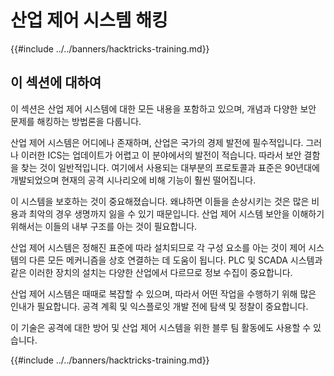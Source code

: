 # 산업 제어 시스템 해킹

{{#include ../../banners/hacktricks-training.md}}

## 이 섹션에 대하여

이 섹션은 산업 제어 시스템에 대한 모든 내용을 포함하고 있으며, 개념과 다양한 보안 문제를 해킹하는 방법론을 다룹니다.

산업 제어 시스템은 어디에나 존재하며, 산업은 국가의 경제 발전에 필수적입니다. 그러나 이러한 ICS는 업데이트가 어렵고 이 분야에서의 발전이 적습니다. 따라서 보안 결함을 찾는 것이 일반적입니다. 여기에서 사용되는 대부분의 프로토콜과 표준은 90년대에 개발되었으며 현재의 공격 시나리오에 비해 기능이 훨씬 떨어집니다.

이 시스템을 보호하는 것이 중요해졌습니다. 왜냐하면 이들을 손상시키는 것은 많은 비용과 최악의 경우 생명까지 잃을 수 있기 때문입니다. 산업 제어 시스템 보안을 이해하기 위해서는 이들의 내부 구조를 아는 것이 필요합니다.

산업 제어 시스템은 정해진 표준에 따라 설치되므로 각 구성 요소를 아는 것이 제어 시스템의 다른 모든 메커니즘을 상호 연결하는 데 도움이 됩니다. PLC 및 SCADA 시스템과 같은 이러한 장치의 설치는 다양한 산업에서 다르므로 정보 수집이 중요합니다.

산업 제어 시스템은 때때로 복잡할 수 있으며, 따라서 어떤 작업을 수행하기 위해 많은 인내가 필요합니다. 공격 계획 및 익스플로잇 개발 전에 탐색 및 정찰이 중요합니다.

이 기술은 공격에 대한 방어 및 산업 제어 시스템을 위한 블루 팀 활동에도 사용할 수 있습니다.

{{#include ../../banners/hacktricks-training.md}}
